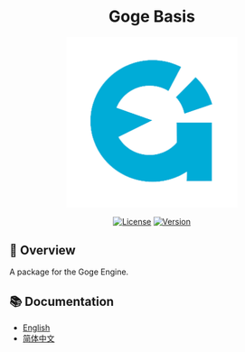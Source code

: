 # <center>Goge Basis</center>  
<div align="center">
  <img src="./doc/goge2-small.png" width="60%" alt="Goge-logo" />
</div>

<div align="center">

[![License](https://img.shields.io/badge/license-MIT-blue.svg)](LICENSE)
[![Version](https://img.shields.io/badge/version-0.2.1-green.svg)](version)

</div>

## 📖 Overview

A package for the Goge Engine.  

## 📚 Documentation

- [English](./doc/en/README.md)  
- [简体中文](./doc/zh-cn/README.md)